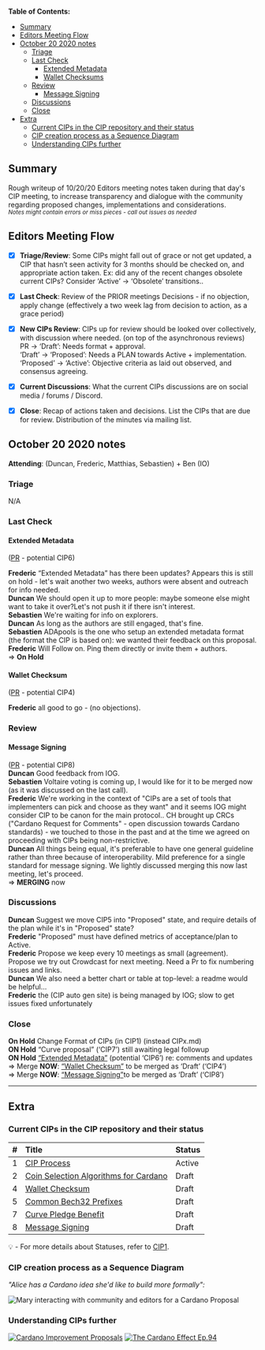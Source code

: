  **Table of Contents:** 

- [Summary](#summary)
- [Editors Meeting Flow](#editors-meeting-flow)
- [October 20 2020 notes](#october-20-2020-notes)
  * [Triage](#triage)
  * [Last Check](#last-check)
      + [Extended Metadata](#Extended-Metadata)
      + [Wallet Checksums](#Wallet-Checksums)
  * [Review](#review)
      + [Message Signing](#Message-Signing)
  * [Discussions](#discussions)
  * [Close](#close)
- [Extra](#extra)
  * [Current CIPs in the CIP repository and their status](#current-cips-in-the-cip-repository-and-their-status)
  * [CIP creation process as a Sequence Diagram](#cip-creation-process-as-a-sequence-diagram)
  * [Understanding CIPs further](#understanding-cips-further)
## Summary

Rough writeup of 10/20/20 Editors meeting notes taken during that day's CIP meeting, to increase transparency and dialogue with the community regarding proposed changes, implementations and considerations.  
<sub>_Notes might contain errors or miss pieces - call out issues as needed_
</sub>


## Editors Meeting Flow
- [x] **Triage/Review**: Some CIPs might fall out of grace or not get updated, a CIP that hasn’t seen activity for 3 months should be checked on, and appropriate action taken. Ex: did any of the recent changes obsolete current CIPs? Consider ‘Active’ -> ‘Obsolete’ transitions..
- [x] **Last Check**: Review of the PRIOR meetings Decisions  - if no objection, apply change (effectively a two week lag from decision to action, as a grace period)
- [x] **New CIPs Review**: CIPs up for review should be looked over collectively, with discussion where needed. (on top of the asynchronous reviews)  
PR -> ‘Draft’: Needs format + approval.  
‘Draft’ -> ‘Proposed’: Needs a PLAN towards Active + implementation.  
‘Proposed’ -> ‘Active’:  Objective criteria as laid out observed, and consensus agreeing.   
- [x] **Current Discussions**: What the current CIPs discussions are on social media / forums / Discord.
- [x] **Close**: Recap of actions taken and decisions. List the CIPs that are due for review.  Distribution of the minutes via mailing list.



## October 20 2020 notes


**Attending**: (Duncan, Frederic, Matthias, Sebastien) + Ben (IO)


### Triage
N/A

### Last Check  

#### Extended Metadata  
([PR](https://github.com/cardano-foundation/CIPs/pull/15) - potential CIP6)   

**Frederic** “Extended Metadata” has there been updates? Appears this is still on hold -  let's wait another two weeks, authors were absent and outreach for info needed.  
**Duncan** We should open it up to more people: maybe someone else might want to take it over?Let's not push it if there isn't interest.  
**Sebastien** We're waiting for info on explorers.  
**Duncan** As long as the authors are still engaged, that's fine.  
**Sebastien** ADApools is the one who setup an extended metadata format (the format the CIP is based on): we wanted their feedback on this proposal.  
**Frederic** Will Follow on. Ping them directly or invite them + authors.  
=> **On Hold**  


#### Wallet Checksum  
([PR](https://github.com/cardano-foundation/CIPs/pull/4)  - potential CIP4)  

**Frederic** all good to go - (no objections).   



### Review  

#### Message Signing  
([PR](https://github.com/cardano-foundation/CIPs/pull/27) - potential CIP8)  
**Duncan** Good feedback from IOG.   
**Sebastien** Voltaire voting is coming up, I would like for it to be merged now (as it was discussed on the last call).  
**Frederic** We're working in the context of "CIPs are a set of tools that implementers can pick and choose as they want" and it seems IOG might consider CIP to be canon for the main protocol.. CH brought up CRCs ("Cardano Request for Comments" - open discussion towards Cardano standards) - we touched to those in the past and at the time we agreed on proceeding with CIPs being non-restrictive.  
**Duncan** All things being equal, it's preferable to have one general guideline rather than three because of interoperability. Mild preference for a single standard for message signing. We lightly discussed merging this now last meeting, let's proceed.  
=> **MERGING** now




### Discussions 

**Duncan** Suggest we move CIP5 into "Proposed" state, and require details of the plan while it's in "Proposed" state?  
**Frederic** "Proposed" must have defined metrics of acceptance/plan to Active.  
**Frederic**  Propose we keep every 10 meetings as small (agreement). Propose we try out Crowdcast for next meeting. Need a Pr to fix numbering issues and links.   
**Duncan** We also need a better chart or table at top-level: a readme would be helpful...  
**Frederic** the (CIP auto gen site) is being managed by IOG; slow to get issues fixed unfortunately 




### Close
 
**On Hold** Change Format of CIPs (in CIP1) (instead CIPx.md)  
**ON Hold** “Curve proposal” (‘CIP7’) still awaiting legal followup  
**ON Hold** [“Extended Metadata”](https://github.com/cardano-foundation/CIPs/pull/15) (potential ‘CIP6’) re: comments and updates  
=> Merge **NOW**: [“Wallet Checksum”](https://github.com/cardano-foundation/CIPs/pull/4) to be merged as ‘Draft’ (‘CIP4’)  
=> Merge **NOW**: [“Message Signing”](https://github.com/cardano-foundation/CIPs/pull/27)to be merged as ‘Draft’ (‘CIP8’)   


---
## Extra

### Current CIPs in the CIP repository and their status 


|#              |Title            | Status               |
| ----------------- |:----------------|:-------------------- |
| 1                 | [CIP Process](https://github.com/cardano-foundation/CIPs/tree/master/CIP1)     | Active   |
| 2                 | [Coin Selection Algorithms for Cardano](https://github.com/cardano-foundation/CIPs/tree/master/CIP2) | Draft   |
| 4                 | [Wallet Checksum](https://github.com/cardano-foundation/CIPs/tree/master/CIP4)                | Draft   |
| 5                 | [Common Bech32 Prefixes](https://github.com/cardano-foundation/CIPs/tree/master/CIP5)                | Draft   |
| 7                 | [Curve Pledge Benefit](https://github.com/cardano-foundation/CIPs/tree/master/CIP7)                | Draft   |
| 8                 | [Message Signing](https://github.com/cardano-foundation/CIPs/tree/master/CIP8)                | Draft   |

:bulb: -  For more details about Statuses, refer to [CIP1](https://github.com/cardano-foundation/CIPs/tree/master/CIP1).


### CIP creation process as a Sequence Diagram

_"Alice has a Cardano idea she'd like to build more formally":_


![Mary interacting with community and editors for a Cardano Proposal](./sequence_diagram.png?raw=true "sequence_diagram.png")

### Understanding CIPs further


[![Cardano Improvement Proposals](https://img.youtube.com/vi/q7U10EfqXJw/0.jpg)](https://www.youtube.com/watch?v=q7U10EfqXJw)
[![The Cardano Effect Ep.94](https://img.youtube.com/vi/dnw7k7VKVyo/0.jpg)](https://www.youtube.com/watch?v=dnw7k7VKVyo)




